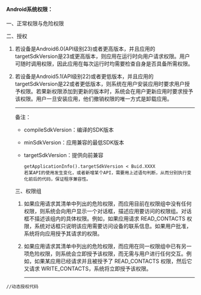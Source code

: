 #### Android系统权限：

   一、正常权限与危险权限

   二、授权

1. 若设备是Android6.0(API级别23)或者更高版本，并且应用的targetSdkVersion是23或更高版本，则应用在运行时向用户请求权限。用户可随时调用权限，因此应用在每次运行时均需要检查自身是否具备所需权限。

2. 若设备是Android5.1(API级别22)或者更低版本，并且应用的targetSdkVersion是22或者更低版本，则系统在用户安装应用时要求用户授予权限。若果新权限添加到更新的版本时，系统会在用户更新应用时要求授予该权限。用户一旦安装应用，他们撤销权限的唯一方式是卸载应用。

   ------

   备注：

   - compileSdkVersion：编译的SDK版本

   - minSdkVersion：应用兼容的最低SDK版本

   - targetSdkVersion：提供向前兼容

     ```
     getApplicationInfo().targetSdkVersion < Buid.XXXX 
     若某API的使用发生变化，或者新增某个API，需要用上述语句判断，从而分别执行变化前后的代码，保证程序兼容性。
     ```

   三、权限组

   1. 如果应用请求其清单中列出的危险权限，而应用目前在权限组中没有任何权限，则系统会向用户显示一个对话框，描述应用要访问的权限组。对话框不描述该组内的具体权限。例如，如果应用请求 READ_CONTACTS 权限，系统对话框只说明该应用需要访问设备的联系信息。如果用户批准，系统将向应用授予其请求的权限。  

   2. 如果应用请求其清单中列出的危险权限，而应用在同一权限组中已有另一项危险权限，则系统会立即授予该权限，而无需与用户进行任何交互。例如，如果某应用已经请求并且被授予了 READ_CONTACTS 权限，然后它又请求 WRITE_CONTACTS，系统将立即授予该权限。

      ------

```
//动态授权代码

```
